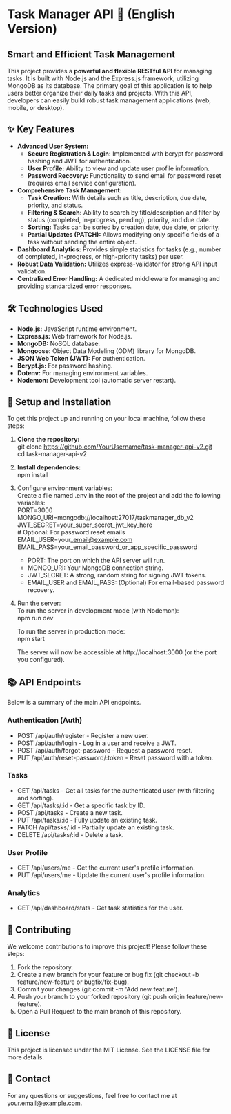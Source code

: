# **Task Manager API 🚀 (English Version)**

## **Smart and Efficient Task Management**

This project provides a **powerful and flexible RESTful API** for managing tasks. It is built with Node.js and the Express.js framework, utilizing MongoDB as its database. The primary goal of this application is to help users better organize their daily tasks and projects. With this API, developers can easily build robust task management applications (web, mobile, or desktop).

## **✨ Key Features**

* **Advanced User System:**  
  * **Secure Registration & Login:** Implemented with bcrypt for password hashing and JWT for authentication.  
  * **User Profile:** Ability to view and update user profile information.  
  * **Password Recovery:** Functionality to send email for password reset (requires email service configuration).  
* **Comprehensive Task Management:**  
  * **Task Creation:** With details such as title, description, due date, priority, and status.  
  * **Filtering & Search:** Ability to search by title/description and filter by status (completed, in-progress, pending), priority, and due date.  
  * **Sorting:** Tasks can be sorted by creation date, due date, or priority.  
  * **Partial Updates (PATCH):** Allows modifying only specific fields of a task without sending the entire object.  
* **Dashboard Analytics:** Provides simple statistics for tasks (e.g., number of completed, in-progress, or high-priority tasks) per user.  
* **Robust Data Validation:** Utilizes express-validator for strong API input validation.  
* **Centralized Error Handling:** A dedicated middleware for managing and providing standardized error responses.

## **🛠️ Technologies Used**

* **Node.js:** JavaScript runtime environment.  
* **Express.js:** Web framework for Node.js.  
* **MongoDB:** NoSQL database.  
* **Mongoose:** Object Data Modeling (ODM) library for MongoDB.  
* **JSON Web Token (JWT):** For authentication.  
* **Bcrypt.js:** For password hashing.  
* **Dotenv:** For managing environment variables.  
* **Nodemon:** Development tool (automatic server restart).

## **🚀 Setup and Installation**

To get this project up and running on your local machine, follow these steps:

1. **Clone the repository:**  
   git clone https://github.com/YourUsername/task-manager-api-v2.git  
   cd task-manager-api-v2

2. **Install dependencies:**  
   npm install

3. Configure environment variables:  
   Create a file named .env in the root of the project and add the following variables:  
   PORT=3000  
   MONGO\_URI=mongodb://localhost:27017/taskmanager\_db\_v2  
   JWT\_SECRET=your\_super\_secret\_jwt\_key\_here  
   \# Optional: For password reset emails  
   EMAIL\_USER=your\_email@example.com  
   EMAIL\_PASS=your\_email\_password\_or\_app\_specific\_password

   * PORT: The port on which the API server will run.  
   * MONGO\_URI: Your MongoDB connection string.  
   * JWT\_SECRET: A strong, random string for signing JWT tokens.  
   * EMAIL\_USER and EMAIL\_PASS: (Optional) For email-based password recovery.  
4. Run the server:  
   To run the server in development mode (with Nodemon):  
   npm run dev

   To run the server in production mode:  
   npm start

   The server will now be accessible at http://localhost:3000 (or the port you configured).

## **📚 API Endpoints**

Below is a summary of the main API endpoints.

### **Authentication (Auth)**

* POST /api/auth/register \- Register a new user.  
* POST /api/auth/login \- Log in a user and receive a JWT.  
* POST /api/auth/forgot-password \- Request a password reset.  
* PUT /api/auth/reset-password/:token \- Reset password with a token.

### **Tasks**

* GET /api/tasks \- Get all tasks for the authenticated user (with filtering and sorting).  
* GET /api/tasks/:id \- Get a specific task by ID.  
* POST /api/tasks \- Create a new task.  
* PUT /api/tasks/:id \- Fully update an existing task.  
* PATCH /api/tasks/:id \- Partially update an existing task.  
* DELETE /api/tasks/:id \- Delete a task.

### **User Profile**

* GET /api/users/me \- Get the current user's profile information.  
* PUT /api/users/me \- Update the current user's profile information.

### **Analytics**

* GET /api/dashboard/stats \- Get task statistics for the user.

## **🤝 Contributing**

We welcome contributions to improve this project\! Please follow these steps:

1. Fork the repository.  
2. Create a new branch for your feature or bug fix (git checkout \-b feature/new-feature or bugfix/fix-bug).  
3. Commit your changes (git commit \-m 'Add new feature').  
4. Push your branch to your forked repository (git push origin feature/new-feature).  
5. Open a Pull Request to the main branch of this repository.

## **📄 License**

This project is licensed under the MIT License. See the LICENSE file for more details.

## **📧 Contact**

For any questions or suggestions, feel free to contact me at your.email@example.com.